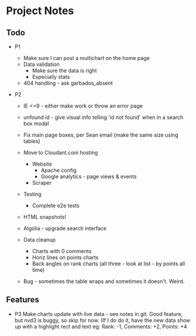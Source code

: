 # Project Notes

## Todo
* P1
    * Make sure I can post a multichart on the home page
    * Data validation
        * Make sure the data is right
        * Especially stats
    * 404 handling - ask garbados_absent




* P2
    * IE <=9 - either make work or throw an error page
    * unfound id - give visual info telling 'id not found' when in a search box modal
    * Fix main page boxes, per Sean email (make the same size using tables)
    * Move to Cloudant.com hosting
        * Website
            * Apache config
            * Google analytics - page views & events
        * Scraper

    * Testing
        * Complete e2e tests
    * HTML snapshots!
    * Algolia - upgrade search interface


    * Data cleanup
        * Charts with 0 comments
        * Horiz lines on points charts
        * Back angles on rank charts (all three - look at list - by points all time)
    * Bug - sometimes the table wraps and sometimes it doesn't. Weird.





## Features
* P3 Make charts update with live data - see notes in git. Good feature, but nvd3 is buggy, so skip for now.  (If I do do it, have the new data show up with a highlight rect and text eg: Rank: -1, Comments: +2, Points: +4
